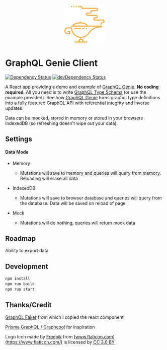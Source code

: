 <div style="text-align:center"><img width="128px" src="/resources/logo.svg" alt="GraphQL Genie Client logo"></div>

# GraphQL Genie Client

[![Dependency Status](https://david-dm.org/genie-team/graphql-genie-client.svg)](https://david-dm.org/genie-team/graphql-genie-client)
[![devDependency Status](https://david-dm.org/genie-team/graphql-genie-client/dev-status.svg)](https://david-dm.org/genie-team/graphql-genie-client/?type=dev)

A React app providing a demo and example of [GraphQL Genie](https://github.com/genie-team/graphql-genie). __No coding required__.
All you need is to write [GraphQL Type Schema](https://graphql.org/learn/schema/) (or use the example provided). See how [GraphQL Genie](https://github.com/genie-team/graphql-genie) turns graphql type definitions into a fully featured GraphQL API with referential integrity and inverse updates. 

Data can be mocked, stored in memory or stored in your browsers IndexedDB (so refreshing doesn't wipe out your data).

## Settings

#### Data Mode

- Memory

  - Mutations will save to memory and queries will query from memory. Reloading will erase all data

- IndexedDB

  - Mutations will save to browser database and queries will query from the database. Data will be saved on reload of page

- Mock

  - Mutations will do nothing, queries will return mock data

## Roadmap

Ability to export data

## Development

```sh
npm install
npm run build
npm run start
```

## Thanks/Credit

[GraphQL Faker](https://github.com/APIs-guru/graphql-faker) from which I copied the react component

[Prisma GraphQL / Graphcool](https://github.com/prismagraphql/prisma) for inspiration

Logo Icon made by [Freepik](http://www.freepik.com) from [www.flaticon.com](https://www.flaticon.com/) is licensed by [CC 3.0 BY](http://creativecommons.org/licenses/by/3.0/)
